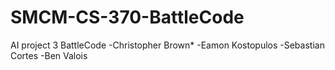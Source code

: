 # SMCM-CS-370-BattleCode
AI project 3 BattleCode
-Christopher Brown*
-Eamon Kostopulos
-Sebastian Cortes
-Ben Valois